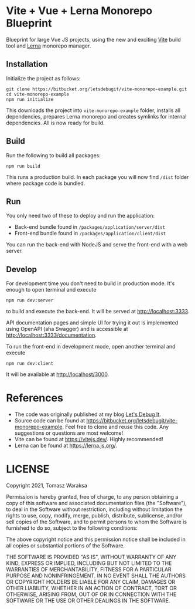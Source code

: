 # Vite + Vue + Lerna Monorepo Blueprint
Blueprint for large Vue JS projects, using the new and exciting [Vite](https://vitejs.dev) build tool and [Lerna](https://lerna.js.org) monorepo manager.

## Installation
Initialize the project as follows:

    git clone https://bitbucket.org/letsdebugit/vite-monorepo-example.git
    cd vite-monorepo-example
    npm run initialize

This downloads the project into `vite-monorepo-example` folder, installs all dependencies, prepares Lerna monorepo and creates symlinks for internal dependencies. All is now ready for build.

## Build
Run the following to build all packages:

    npm run build

This runs a production build. In each package you will now find `/dist` folder where package code is bundled.

## Run
You only need two of these to deploy and run the application:

* Back-end bundle found in `/packages/application/server/dist`
* Front-end bundle found in `/packages/application/client/dist`

You can run the back-end with NodeJS and serve the front-end with a web server.

## Develop
For development time you don't need to build in production mode. It's enough to open terminal and execute

    npm run dev:server

to build and execute the back-end. It will be served at [http://localhost:3333](http://localhost:3333).

API documentation pages and simple UI for trying it out is implemented using OpenAPI (aha Swagger) and is accessible at [http://localhost:3333/documentation](http://localhost:3333/documentation).


To run the front-end in development mode, open another terminal and execute

    npm run dev:client

It will be available at [http://localhost/3000](http://localhost/3000).


# References
* The code was originally published at my blog [Let's Debug It](https://letsdebug.it/post/12-monorepo-with-lerna-vite-and-vue).
* Source code can be found at https://bitbucket.org/letsdebugit/vite-monorepo-example. Feel free to clone and reuse this code. Any suggestions or questions are most welcome!
* Vite can be found at https://vitejs.dev/. Highly recommended!
* Lerna can be found at https://lerna.js.org/.


# LICENSE
Copyright 2021, Tomasz Waraksa

Permission is hereby granted, free of charge, to any person obtaining a copy of this software and associated documentation files (the "Software"), to deal in the Software without restriction, including without limitation the rights to use, copy, modify, merge, publish, distribute, sublicense, and/or sell copies of the Software, and to permit persons to whom the Software is furnished to do so, subject to the following conditions:

The above copyright notice and this permission notice shall be included in all copies or substantial portions of the Software.

THE SOFTWARE IS PROVIDED "AS IS", WITHOUT WARRANTY OF ANY KIND, EXPRESS OR IMPLIED, INCLUDING BUT NOT LIMITED TO THE WARRANTIES OF MERCHANTABILITY, FITNESS FOR A PARTICULAR PURPOSE AND NONINFRINGEMENT. IN NO EVENT SHALL THE AUTHORS OR COPYRIGHT HOLDERS BE LIABLE FOR ANY CLAIM, DAMAGES OR OTHER LIABILITY, WHETHER IN AN ACTION OF CONTRACT, TORT OR OTHERWISE, ARISING FROM, OUT OF OR IN CONNECTION WITH THE SOFTWARE OR THE USE OR OTHER DEALINGS IN THE SOFTWARE.
